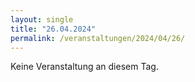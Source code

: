 ```yaml
---
layout: single
title: "26.04.2024"
permalink: /veranstaltungen/2024/04/26/
---
```


Keine Veranstaltung an diesem Tag.
